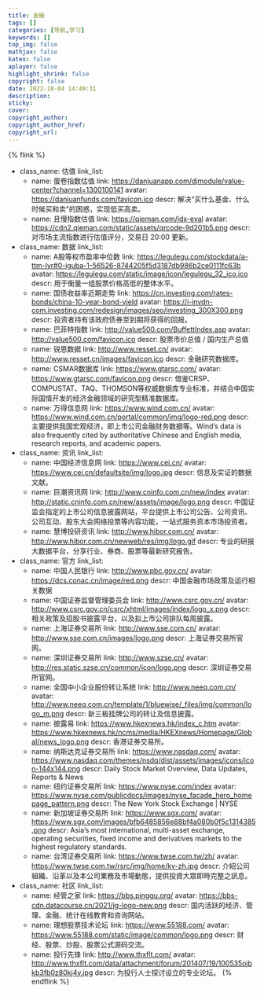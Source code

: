 ```yaml
---
title: 金融
tags: []
categories: [导航,学习]
keywords: []
top_img: false
mathjax: false
katex: false
aplayer: false
highlight_shrink: false
copyright: false
date: 2022-10-04 14:49:31
description:
sticky:
cover:
copyright_author:
copyright_author_href:
copyright_url:
---
```

{% flink %}
- class_name: 估值
  link_list:
    - name: 蛋卷指数估值
      link: https://danjuanapp.com/djmodule/value-center?channel=1300100141
      avatar: https://danjuanfunds.com/favicon.ico
      descr: 解决“买什么基金、什么时候买和卖”的困惑，实现低买高卖。
    - name: 且慢指数估值
      link: https://qieman.com/idx-eval
      avatar: https://cdn2.qieman.com/static/assets/qrcode-9d201b5.png
      descr: 对市场主流指数进行估值评分，交易日 20:00 更新。
- class_name: 数据
  link_list:
    - name: A股等权市盈率中位数
      link: https://legulegu.com/stockdata/a-ttm-lyr#0-iguba-1-56526-8744205f5d3187db986b2ce0111fc63b
      avatar: https://legulegu.com/static/image/icon/legulegu_32_ico.ico
      descr: 用于衡量一组股票价格高低的整体水平。
    - name: 国债收益率近期走势
      link: https://cn.investing.com/rates-bonds/china-10-year-bond-yield
      avatar: https://i-invdn-com.investing.com/redesign/images/seo/investing_300X300.png
      descr: 投资者持有该政府债券至到期将获得的回报。
    - name: 巴菲特指数
      link: http://value500.com/BuffettIndex.asp
      avatar: http://value500.com/favicon.ico
      descr: 股票市价总值 / 国内生产总值
    - name: 锐思数据
      link: http://www.resset.cn/
      avatar: http://www.resset.cn/images/favicon.ico
      descr: 金融研究数据库。
    - name: CSMAR数据库
      link: https://www.gtarsc.com/
      avatar: https://www.gtarsc.com/favicon.png
      descr: 借鉴CRSP、COMPUSTAT、TAQ、THOMSON等权威数据库专业标准，并结合中国实际国情开发的经济金融领域的研究型精准数据库。
    - name: 万得信息网
      link: https://www.wind.com.cn/
      avatar: https://www.wind.com.cn/portal/common/img/logo-red.png
      descr: 主要提供我国宏观经济，即上市公司金融财务数据等。Wind’s data is also frequently cited by authoritative Chinese and English media, research reports, and academic papers.
- class_name: 资讯
  link_list:
    - name: 中国经济信息网
      link: https://www.cei.cn/
      avatar: https://www.cei.cn/defaultsite/img/logo.jpg
      descr: 信息及实证的数据文献。
    - name: 巨潮资讯网
      link: http://www.cninfo.com.cn/new/index
      avatar: http://static.cninfo.com.cn/new/assets/image/logo.png
      descr: 中国证监会指定的上市公司信息披露网站，平台提供上市公司公告、公司资讯、公司互动、股东大会网络投票等内容功能，一站式服务资本市场投资者。
    - name: 慧博投研资讯
      link: http://www.hibor.com.cn/
      avatar: http://www.hibor.com.cn/newweb/res/img/logo.gif
      descr: 专业的研报大数据平台，分享行业、券商、股票等最新研究报告。
- class_name: 官方
  link_list:
    - name: 中国人民银行
      link: http://www.pbc.gov.cn/
      avatar: https://dcs.conac.cn/image/red.png
      descr: 中国金融市场政策及运行相关数据
    - name: 中国证券监督管理委员会
      link: http://www.csrc.gov.cn/
      avatar: http://www.csrc.gov.cn/csrc/xhtml/images/index/logo_x.png
      descr: 相关政策及招股书披露平台，以及拟上市公司排队每周披露。
    - name: 上海证券交易所
      link: http://www.sse.com.cn/
      avatar: http://www.sse.com.cn/images/logo.png
      descr: 上海证券交易所官网。
    - name: 深圳证券交易所
      link: http://www.szse.cn/
      avatar: http://res.static.szse.cn/common/icon/logo.png
      descr: 深圳证券交易所官网。
    - name: 全国中小企业股份转让系统
      link: http://www.neeq.com.cn/
      avatar: http://www.neeq.com.cn/template/1/bluewise/_files/img/common/logo_m.png
      descr: 新三板挂牌公司的转让及信息披露。
    - name: 披露易
      link: https://www.hkexnews.hk/index_c.htm
      avatar: https://www.hkexnews.hk/ncms/media/HKEXnews/Homepage/Global/news_logo.png
      descr: 香港证券交易所。
    - name: 纳斯达克证券交易所
      link: https://www.nasdaq.com/
      avatar: https://www.nasdaq.com/themes/nsdq/dist/assets/images/icons/icon-144x144.png
      descr: Daily Stock Market Overview, Data Updates, Reports & News
    - name: 纽约证券交易所
      link: https://www.nyse.com/index
      avatar: https://www.nyse.com/publicdocs/images/nyse_facade_hero_homepage_pattern.png
      descr: The New York Stock Exchange | NYSE
    - name: 新加坡证券交易所
      link: https://www.sgx.com/
      avatar: https://www.sgx.com/images/bfb6485856e88bf4a080b0f5c1314385.png
      descr: Asia’s most international, multi-asset exchange, operating securities, fixed income and derivatives markets to the highest regulatory standards. 
    - name: 台湾证券交易所
      link: https://www.twse.com.tw/zh/
      avatar: https://www.twse.com.tw/rsrc/img/home/kv-zh.jpg
      descr: 介紹公司組織、沿革以及本公司業務及市場動態，提供投資大眾即時完整之訊息。
- class_name: 社区
  link_list:
    - name: 经管之家
      link: https://bbs.pinggu.org/
      avatar: https://bbs-cdn.datacourse.cn/2021/jg-logo-new.png
      descr: 国内活跃的经济、管理、金融、统计在线教育和咨询网站。
    - name: 理想股票技术论坛
      link: https://www.55188.com/
      avatar: https://www.55188.com/static/image/common/logo.png
      descr: 财经、股票、炒股、股票公式源码交流。
    - name: 投行先锋
      link: http://www.thxflt.com/
      avatar: http://www.thxflt.com/data/attachment/forum/201407/19/100535ojbkb3fb0z80kj4y.jpg
      descr: 为投行人士探讨设立的专业论坛。
{% endflink %}